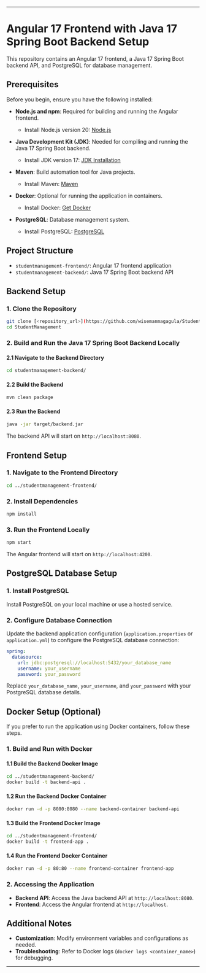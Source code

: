 
---

# Angular 17 Frontend with Java 17 Spring Boot Backend Setup

This repository contains an Angular 17 frontend, a Java 17 Spring Boot backend API, and PostgreSQL for database management.

## Prerequisites

Before you begin, ensure you have the following installed:

- **Node.js and npm**: Required for building and running the Angular frontend.
  - Install Node.js version 20: [Node.js](https://nodejs.org/)
  
- **Java Development Kit (JDK)**: Needed for compiling and running the Java 17 Spring Boot backend.
  - Install JDK version 17: [JDK Installation](https://adoptopenjdk.net/)
  
- **Maven**: Build automation tool for Java projects.
  - Install Maven: [Maven](https://maven.apache.org/download.cgi)
  
- **Docker**: Optional for running the application in containers.
  - Install Docker: [Get Docker](https://docs.docker.com/get-docker/)

- **PostgreSQL**: Database management system.
  - Install PostgreSQL: [PostgreSQL](https://www.postgresql.org/download/)

## Project Structure

- `studentmanagement-frontend/`: Angular 17 frontend application
- `studentmanagement-backend/`: Java 17 Spring Boot backend API

## Backend Setup

### 1. Clone the Repository

```bash
git clone [<repository_url>](https://github.com/wisemanmagagula/StudentManagement.git)
cd StudentManagement
```

### 2. Build and Run the Java 17 Spring Boot Backend Locally

#### 2.1 Navigate to the Backend Directory

```bash
cd studentmanagement-backend/
```

#### 2.2 Build the Backend

```bash
mvn clean package
```

#### 2.3 Run the Backend

```bash
java -jar target/backend.jar
```

The backend API will start on `http://localhost:8080`.

## Frontend Setup

### 1. Navigate to the Frontend Directory

```bash
cd ../studentmanagement-frontend/
```

### 2. Install Dependencies

```bash
npm install
```

### 3. Run the Frontend Locally

```bash
npm start
```

The Angular frontend will start on `http://localhost:4200`.

## PostgreSQL Database Setup

### 1. Install PostgreSQL

Install PostgreSQL on your local machine or use a hosted service.

### 2. Configure Database Connection

Update the backend application configuration (`application.properties` or `application.yml`) to configure the PostgreSQL database connection:

```yaml
spring:
  datasource:
    url: jdbc:postgresql://localhost:5432/your_database_name
    username: your_username
    password: your_password
```

Replace `your_database_name`, `your_username`, and `your_password` with your PostgreSQL database details.

## Docker Setup (Optional)

If you prefer to run the application using Docker containers, follow these steps.

### 1. Build and Run with Docker

#### 1.1 Build the Backend Docker Image

```bash
cd ../studentmanagement-backend/
docker build -t backend-api .
```

#### 1.2 Run the Backend Docker Container

```bash
docker run -d -p 8080:8080 --name backend-container backend-api
```

#### 1.3 Build the Frontend Docker Image

```bash
cd ../studentmanagement-frontend/
docker build -t frontend-app .
```

#### 1.4 Run the Frontend Docker Container

```bash
docker run -d -p 80:80 --name frontend-container frontend-app
```

### 2. Accessing the Application

- **Backend API**: Access the Java backend API at `http://localhost:8080`.
- **Frontend**: Access the Angular frontend at `http://localhost`.

## Additional Notes

- **Customization**: Modify environment variables and configurations as needed.
- **Troubleshooting**: Refer to Docker logs (`docker logs <container_name>`) for debugging.

---
